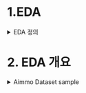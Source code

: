 # 1.EDA 

<details>
<summary>EDA 정의</summary>
<div markdown="1">       

## 1) 정의
  - 수집한 데이터가 들어왔을 때, 이를 다양한 각도에서 관찰하고 이해하는 과정입니다. 한마디로 데이터를 분석하기 전에 그래프나 통계적인 방법으로 자료를 직관적으로 바라보는 과정입니다.

## 2) 필요 이유
  1.  데이터의 분포 및 값을 검토함으로써 데이터가 표현하는 현상을 더 잘 이해하고, 데이터에 대한 **잠재적인 문제를 발견**할 수 있습니다. 이를 통해, 본격적인 분석에 들어가기에 앞서 데이터의 수집을 결정할 수 있습니다.
  2. 다양한 각도에서 살펴보는 과정을 통해 문제 정의 단계에서 미쳐 발생하지 못했을 다양한 패턴을 발견하고, 이를 바탕으로 기존의 가설을 수정하거나 **새로운 가설**을 세울 수 있습니다.

## 3) 과정
  - 기본적인 출발점은 문제 정의 단계에서 세웠던 연구 질문과 가설을 바탕으로 분석 계획을 세우는 것입니다. 분석 계획에는 어떤 속성 및 속성 간의 관계를 집중적으로 관찰해야 할지, 이를 위한 최적의 방법은 무엇인지가 포함되어야 합니다.
      1. 데이터를 전체적으로 살펴보기 : 데이터에 문제가 없는지 확인. head나 tail부분을 확인, 추가적으로 다양한 탐색(이상치, 결측치 등을 확인하는 과정)
      2. 데이터의 개별 속성값을 관찰 : 각 속성 값이 예측한 범위와 분포를 갖는지 확인. 만약 그렇지 않다면, 이유가 무엇인지를 확인.
      3. 속성 간의 관계에 초점을 맞추어, 개별 속성 관찰에서 찾아내지 못했던 패턴을 발견 (상관관계, 시각화 등)
      
</div>
</details>

# 2. EDA 개요
<details>
<summary>Aimmo Dataset sample</summary>
<div markdown="1">  

## 1) image file


## 2) annotation file



```
</div>
</details>

## Number of Dataset
- 총 file의 수는 156,957
  - image :78,494
  - annotation: 78,464
    - annotation이 없는 image 31개가 존재한다.
    
## Annotation Analysis
```
python

# pd.json_normalize -> json file을 datafream으로 생성하도록 돕는 함수
data = pd.json_normalize(annotations)

# 전체 feature가 아닌 특정feature만 사용
df = data[['file_format','size','data_purpose','weather','time','road_feature','road_type',
             'location_feature','driving_scenario','ego_long_vel_level','illumination_status',
              'road_status','crowd_level','sensor_status','annotations']]

# sunny & day dataset만 사용
df = df[(df['time']=='day') & (df['weather']=='sunny')].reindex()
```

- 전체 annotation이 아닌 sunny & day annotation file 분석
  - meta data에서 불필요한 feature 제거
  - 전체 annotation file : 78,463
  - sunny & day annotation file: 23,342

### Meta Data Analysis
- 여타의 meta data feature에서 insight를 발견하지 못하였다.

### Bounding Box(Annotations) Anaysis
- sunny & day인 image-annotation 쌍은 총 362,428이며 annotation file 내부에 annotations는 13개의 feature를 가진다.
  
  - label은 bbox의 class(정답)이며 vehicle이 약 50%로 14개의 가짓수 중 가장 많은 비율을 차지한다. 
    - Model의 성능을 개선하기 위해서 vehicle을 제외한 label data를 augumentation이 하거나 vehicle을 일부분 제거하는것이 좋아보인다.



  - 25 X 25 pixel 이하의 차량은 자율주행 관점의 object detection에서 학습에 방해요소이디.
    - 625 pixel 이하의 bbox를 분석한다.


# EDA 요약
1. project에 사용될 image-annotation file pair는 23,342이다.
2. image의 file format은 png로 동일하며 image의 shape도 (1920,1024)로 유일하다.
3. meta data에서는 model 성능 개선을 위한 insight가 없다.
4. 총 bbox의 개수는 362,248이다.
5. class에 해당하는 label과 attribute의 class unbalance가 차량에 집중적으로 몰려있다.
  - 모델을 개선 방안
    - Oversampling: 차량을 제외한 class의 augmentation
    - Undersampling: 차량 bbox의 일부를 제거한다.
6. data 상에서 625 pixel 이하의 object는 약 90,000으로 약 30%이다.

